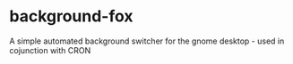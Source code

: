 background-fox
==============

A simple automated background switcher for the gnome desktop - used in cojunction with CRON
